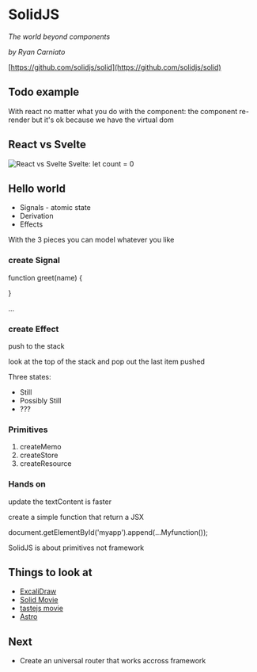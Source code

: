 # SolidJS

*The world beyond components*

*by Ryan Carniato*

[https://github.com/solidjs/solid](https://github.com/solidjs/solid)

## Todo example

With react no matter what you do with the component: the component re-render but it's ok because we have the virtual dom

## React vs Svelte 

![React vs Svelte](https://pbs.twimg.com/media/E_VrKIOWEAUA4hC.jpg)
Svelte: let count = 0

## Hello world

* Signals - atomic state
* Derivation
* Effects

With the 3 pieces you can model whatever you like

### create Signal

function greet(name) {

}

...

### create Effect

push to the stack

look at the top of the stack and pop out the last item pushed

Three states:
* Still
* Possibly Still
* ???

### Primitives

1. createMemo
2. createStore
3. createResource

### Hands on

update the textContent is faster

create a simple function that return a JSX

document.getElementById('myapp').append(...Myfunction());

SolidJS is about primitives not framework

## Things to look at

* [ExcaliDraw](https://excalidraw.com/)
* [Solid Movie](https://solid-movies.app)
* [tastejs movie](https://tastejs.com/movies/)
* [Astro](https://astro.build/)

## Next

* Create an universal router that works accross framework
